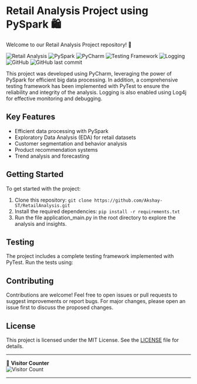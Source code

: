 # Retail Analysis Project using PySpark 🛍️

Welcome to our Retail Analysis Project repository! 🎉

![Retail Analysis](https://img.shields.io/badge/Project-Retail_Analysis-green)
![PySpark](https://img.shields.io/badge/Built_with-PySpark-yellow)
![PyCharm](https://img.shields.io/badge/Developed_on-PyCharm-blue)
![Testing Framework](https://img.shields.io/badge/Testing_Framework-PyTest-orange)
![Logging](https://img.shields.io/badge/Logging-Log4j-lightgrey)
![GitHub](https://img.shields.io/github/license/your-username/repo-name)
![GitHub last commit](https://img.shields.io/github/last-commit/your-username/repo-name)

This project was developed using PyCharm, leveraging the power of PySpark for efficient big data processing. In addition, a comprehensive testing framework has been implemented with PyTest to ensure the reliability and integrity of the analysis. Logging is also enabled using Log4j for effective monitoring and debugging.

## Key Features
- Efficient data processing with PySpark
- Exploratory Data Analysis (EDA) for retail datasets
- Customer segmentation and behavior analysis
- Product recommendation systems
- Trend analysis and forecasting

## Getting Started
To get started with the project:
1. Clone this repository: `git clone https://github.com/Akshay-ST/RetailAnalysis.git`
2. Install the required dependencies: `pip install -r requirements.txt`
3. Run the file application_main.py in the root directory to explore the analysis and insights.

## Testing
The project includes a complete testing framework implemented with PyTest. Run the tests using:

## Contributing
Contributions are welcome! Feel free to open issues or pull requests to suggest improvements or report bugs. For major changes, please open an issue first to discuss the proposed changes.

## License
This project is licensed under the MIT License. See the [LICENSE](LICENSE) file for details.

---

👤 **Visitor Counter**  
![Visitor Count](https://profile-counter.glitch.me/your-username/repo-name/count.svg)

---
